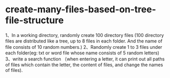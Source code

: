 # create-many-files-based-on-tree-file-structure
1、In a working directory, randomly create 100 directory files  (100 directory files are distributed like a tree, up to 8 files in each folder. And the name of file consists of 10 random numbers.) 2、Randomly create 1 to 3 files under each folder(eg: txt or word file whose name consists of 5 random letters) 3、write a search function （when entering a letter, it can print out all  paths of files which contain the letter, the content of files, and change the names of files).
